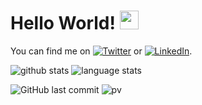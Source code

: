 # Hello World! <img src="https://raw.githubusercontent.com/MartinHeinz/MartinHeinz/master/wave.gif" width="30px">

You can find me on [![Twitter][1.2]][1] or [![LinkedIn][2.2]][2].

![github stats](https://github-readme-stats.vercel.app/api?username=darionyaphet&show_icons=true&line_height=24&count_private=true&theme=dark)
![language stats](https://github-readme-stats.vercel.app/api/top-langs/?username=darionyaphet&layout=compact&langs_count=8&hide=vim&theme=dark)

![GitHub last commit](https://img.shields.io/github/last-commit/darionyaphet/darionyaphet)
![pv](https://pageview.vercel.app/?github_user=darionyaphet)



[1.2]: http://i.imgur.com/wWzX9uB.png (twitter icon without padding)
[2.2]: https://raw.githubusercontent.com/MartinHeinz/MartinHeinz/master/linkedin-3-16.png (LinkedIn icon without padding)

[1]: https://twitter.com/darionyaphet
[2]: https://www.linkedin.com/in/chenguang-wang-a4969882/
